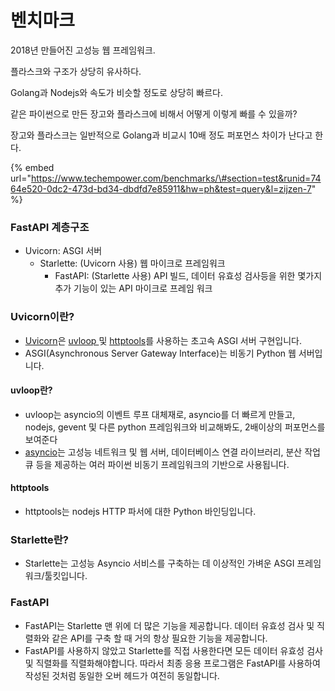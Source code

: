 # 벤치마크

2018년 만들어진 고성능 웹 프레임워크.

플라스크와 구조가 상당히 유사하다.

Golang과 Nodejs와 속도가 비슷할 정도로 상당히 빠르다.

같은 파이썬으로 만든 장고와 플라스크에 비해서 어떻게 이렇게 빠를 수 있을까?

장고와 플라스크는 일반적으로 Golang과 비교시 10배 정도 퍼포먼스 차이가 난다고 한다.

{% embed url="https://www.techempower.com/benchmarks/\#section=test&runid=7464e520-0dc2-473d-bd34-dbdfd7e85911&hw=ph&test=query&l=zijzen-7" %}

### FastAPI 계층구조

* Uvicorn: ASGI 서버
  * Starlette: \(Uvicorn 사용\) 웹 마이크로 프레임워크
    * FastAPI: \(Starlette 사용\) API 빌드, 데이터 유효성 검사등을 위한 몇가지 추가 기능이 있는 API 마이크로 프레임 워크

### Uvicorn이란?

* [Uvicorn](https://www.uvicorn.org/)은 [uvloop ](https://github.com/MagicStack/uvloop)및 [httptools](https://github.com/MagicStack/httptools)를 사용하는 초고속 ASGI 서버 구현입니다.
* ASGI\(Asynchronous Server Gateway Interface\)는 비동기 Python 웹 서버입니다.

#### uvloop란?

* uvloop는 asyncio의 이벤트 루프 대체재로, asyncio를 더 빠르게 만들고, nodejs, gevent 및 다른 python 프레임워크와 비교해봐도, 2배이상의 퍼포먼스를 보여준다
* [asyncio](https://docs.python.org/ko/3/library/asyncio.html)는 고성능 네트워크 및 웹 서버, 데이터베이스 연결 라이브러리, 분산 작업 큐 등을 제공하는 여러 파이썬 비동기 프레임워크의 기반으로 사용됩니다.

#### httptools

* httptools는 nodejs HTTP 파서에 대한 Python 바인딩입니다.

### Starlette란?

* Starlette는 고성능 Asyncio 서비스를 구축하는 데 이상적인 가벼운 ASGI 프레임 워크/툴킷입니다.

### FastAPI

* FastAPI는 Starlette 맨 위에 더 많은 기능을 제공합니다. 데이터 유효성 검사 및 직렬화와 같은 API를 구축 할 때 거의 항상 필요한 기능을 제공합니다.
* FastAPI를 사용하지 않았고 Starlette를 직접 사용한다면 모든 데이터 유효성 검사 및 직렬화를 직렬화해야합니다. 따라서 최종 응용 프로그램은 FastAPI를 사용하여 작성된 것처럼 동일한 오버 헤드가 여전히 동일합니다.

